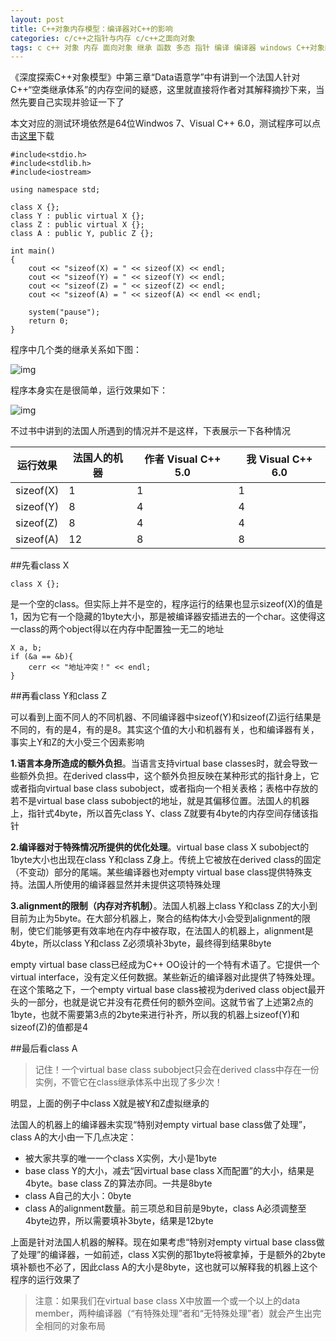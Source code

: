 ```yaml
---
layout: post
title: C++对象内存模型：编译器对C++的影响
categories: c/c++之指针与内存 c/c++之面向对象
tags: c c++ 对象 内存 面向对象 继承 函数 多态 指针 编译 编译器 windows C++对象内存模型
---
```


《深度探索C++对象模型》中第三章“Data语意学”中有讲到一个法国人针对C++“空类继承体系”的内存空间的疑惑，这里就直接将作者对其解释摘抄下来，当然先要自己实现并验证一下了

本文对应的测试环境依然是64位Windwos 7、Visual C++ 6.0，测试程序可以点击[这里](../download/20161105/CppSizeofClass.zip)下载

```
#include<stdio.h>
#include<stdlib.h>
#include<iostream>

using namespace std;

class X	{};
class Y : public virtual X {};
class Z : public virtual X {};
class A : public Y, public Z {};

int main()
{
	cout << "sizeof(X) = " << sizeof(X) << endl;
	cout << "sizeof(Y) = " << sizeof(Y) << endl;
	cout << "sizeof(Z) = " << sizeof(Z) << endl;
	cout << "sizeof(A) = " << sizeof(A) << endl << endl;

	system("pause");
	return 0;
}
```

程序中几个类的继承关系如下图：

![img](../media/image/2016-11-05/05.png)

程序本身实在是很简单，运行效果如下：

![img](../media/image/2016-11-05/06.png)

不过书中讲到的法国人所遇到的情况并不是这样，下表展示一下各种情况

|  运行效果 | 法国人的机器 | 作者 Visual C++ 5.0  	|  我 Visual C++ 6.0 |
|---------- | -----------  | ---------------------- | ------------------ |
| sizeof(X)	|      1       |            1           |       1            |
| sizeof(Y)	|      8       |            4           |       4            |
| sizeof(Z)	|      8       |            4           |       4            |
| sizeof(A)	|      12      |            8           |       8            |

##先看class X

```
class X {};
```

是一个空的class。但实际上并不是空的，程序运行的结果也显示sizeof(X)的值是1，因为它有一个隐藏的1byte大小，那是被编译器安插进去的一个char。这使得这一class的两个object得以在内存中配置独一无二的地址

```
X a, b;
if (&a == &b){
	cerr << "地址冲突！" << endl;
}
```

##再看class Y和class Z

可以看到上面不同人的不同机器、不同编译器中sizeof(Y)和sizeof(Z)运行结果是不同的，有的是4，有的是8。其实这个值的大小和机器有关，也和编译器有关，事实上Y和Z的大小受三个因素影响

**1.语言本身所造成的额外负担**。当语言支持virtual base classes时，就会导致一些额外负担。在derived class中，这个额外负担反映在某种形式的指针身上，它或者指向virtual base class subobject，或者指向一个相关表格；表格中存放的若不是virtual base class subobject的地址，就是其偏移位置。法国人的机器上，指针式4byte，所以首先class Y、class Z就要有4byte的内存空间存储该指针

**2.编译器对于特殊情况所提供的优化处理**。virtual base class X subobject的1byte大小也出现在class Y和class Z身上。传统上它被放在derived class的固定（不变动）部分的尾端。某些编译器也对empty virtual base class提供特殊支持。法国人所使用的编译器显然并未提供这项特殊处理

**3.alignment的限制（内存对齐机制）**。法国人机器上class Y和class Z的大小到目前为止为5byte。在大部分机器上，聚合的结构体大小会受到alignment的限制，使它们能够更有效率地在内存中被存取，在法国人的机器上，alignment是4byte，所以class Y和class Z必须填补3byte，最终得到结果8byte

empty virtual base class已经成为C++ OO设计的一个特有术语了。它提供一个virtual interface，没有定义任何数据。某些新近的编译器对此提供了特殊处理。在这个策略之下，一个empty virtual base class被视为derived class object最开头的一部分，也就是说它并没有花费任何的额外空间。这就节省了上述第2点的1byte，也就不需要第3点的2byte来进行补齐，所以我的机器上sizeof(Y)和sizeof(Z)的值都是4

##最后看class A

>记住！一个virtual base class subobject只会在derived class中存在一份实例，不管它在class继承体系中出现了多少次！

明显，上面的例子中class X就是被Y和Z虚拟继承的

法国人的机器上的编译器未实现“特别对empty virtual base class做了处理”，class A的大小由一下几点决定：

* 被大家共享的唯一一个class X实例，大小是1byte
* base class Y的大小，减去“因virtual base class X而配置”的大小，结果是4byte。base class Z的算法亦同。一共是8byte
* class A自己的大小：0byte
* class A的alignment数量。前三项总和目前是9byte，class A必须调整至4byte边界，所以需要填补3byte，结果是12byte

上面是针对法国人机器的解释。现在如果考虑“特别对empty virtual base class做了处理”的编译器，一如前述，class X实例的那1byte将被拿掉，于是额外的2byte填补额也不必了，因此class A的大小是8byte，这也就可以解释我的机器上这个程序的运行效果了

>注意：如果我们在virtual base class X中放置一个或一个以上的data member，两种编译器（“有特殊处理”者和“无特殊处理”者）就会产生出完全相同的对象布局
